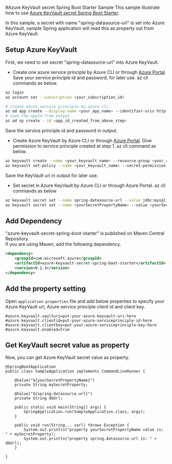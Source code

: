 #Azure KeyVault secret Spring Boot Starter Sample
This sample illustrate how to use [Azure KeyVault secret Spring Boot Starter](../azure-keyvault-secret-spring-boot-starter/README.md).

In this sample, a secret with name "spring-datasource-url" is set into Azure KeyVault, sample Spring application will read this as property out from Azure KeyVault.

## Setup Azure KeyVault
First, we need to set secret "spring-datasource-url" into Azure KeyVault.

- Create one azure service principle by Azure CLI or through [Azure Portal](https://docs.microsoft.com/en-us/azure/azure-resource-manager/resource-group-create-service-principal-portal). Save your service principle id and password, for later use.
az cli commands as below.
```bash
az login
az account set --subscription <your_subscription_id>

# create azure service principle by azure cli
az ad app create --display-name <your_app_name> --identifier-uris http://test.com/test --homepage http://test.com/test
# save the appId from output
az ad sp create --id <app_id_created_from_above_step>
```
Save the service principle id and password in output.

- Create Azure KeyVault by Azure CLI or through [Azure Portal](http://www.rahulpnath.com/blog/managing-key-vault-through-azure-portal/). Give permission to service principle created at step 1. az cli command as below.
```bash
az keyvault create --name <your_keyvault_name> --resource-group <your_resource_group> --location <location> --enabled-for-deployment true --enabled-for-disk-encryption true --enabled-for-template-deployment true --sku standard
az keyvault set-policy --name <your_keyvault_name> --secret-permission all --object-id <your_sp_id_create_in_step1>
```
Save the KeyVault uri in output for later use.

- Set secret in Azure KeyVault by Azure CLI or through Azure Portal. az cli commands as below
```bash
az keyvault secret set --name spring-datasource-url --value jdbc:mysql://localhost:3306/moviedb --vault-name <your_keyvault_name>
az keyvault secret set --name <yourSecretPropertyName> --value <yourSecretPropertyVaule> --vault-name <your_keyvault_name>
```

## Add Dependency

"azure-keyvault-secret-spring-boot-starter" is published on Maven Central Repository.  
If you are using Maven, add the following dependency.  

```xml
<dependency>
    <groupId>com.microsoft.azure</groupId>
    <artifactId>azure-keyvault-secret-spring-boot-starter</artifactId>
    <version>0.1.3</version>
</dependency>
```

## Add the property setting
Open `application.properties` file and add below properties to specify your Azure KeyVault url, Azure service principle client id and client key.

```
#azure.keyvault.vaulturi=put-your-azure-keyvault-uri-here
#azure.keyvault.clientid=put-your-azure-serviceprinciple-id-here
#azure.keyvault.clientkey=put-your-azure-serviceprinciple-key-here
#azure.keyvault.enabled=true
```

## Get KeyVault secret value as property
Now, you can get Azure KeyVault secret value as property.

```
@SpringBootApplication
public class SampleApplication implements CommandLineRunner {

    @Value("${yourSecretPropertyName}")
    private String mySecretProperty;
    
    @Value("${spring.datasource.url}")
    private String dbUrl;

    public static void main(String[] args) {
        SpringApplication.run(SampleApplication.class, args);
    }

    public void run(String... varl) throws Exception {        
        System.out.println("property yourSecretPropertyName value is: " + mySecretProperty);
        System.out.println("property spring.datasource.url is: " + dbUrl);
    }

}
```
